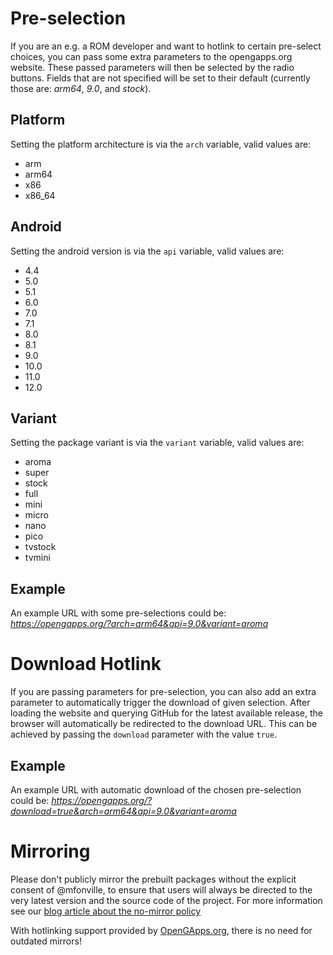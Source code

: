 # Pre-selection
If you are an e.g. a ROM developer and want to hotlink to certain pre-select choices, you can pass some extra parameters to the opengapps.org website. These passed parameters will then be selected by the radio buttons. Fields that are not specified will be set to their default (currently those are: _arm64_, _9.0_, and _stock_).

## Platform
Setting the platform architecture is via the ```arch``` variable, valid values are:
* arm
* arm64
* x86
* x86_64

## Android
Setting the android version is via the ```api``` variable, valid values are:
* 4.4
* 5.0
* 5.1
* 6.0
* 7.0
* 7.1
* 8.0
* 8.1
* 9.0
* 10.0
* 11.0
* 12.0

## Variant
Setting the package variant is via the ```variant``` variable, valid values are:
* aroma
* super
* stock
* full
* mini
* micro
* nano
* pico
* tvstock
* tvmini

## Example
An example URL with some pre-selections could be:
_https://opengapps.org/?arch=arm64&api=9.0&variant=aroma_

# Download Hotlink
If you are passing parameters for pre-selection, you can also add an extra parameter to automatically trigger the download of given selection. After loading the website and querying GitHub for the latest available release, the browser will automatically be redirected to the download URL. This can be achieved by passing the ```download``` parameter with the value ```true```.

## Example
An example URL with automatic download of the chosen pre-selection could be:
_https://opengapps.org/?download=true&arch=arm64&api=9.0&variant=aroma_

# Mirroring
Please don't publicly mirror the prebuilt packages without the explicit consent of @mfonville, to ensure that users will always be directed to the very latest version and the source code of the project.
For more information see our [blog article about the no-mirror policy](https://opengapps.org/blog/post/2016/03/18/the-no-mirror-policy/)

With hotlinking support provided by [OpenGApps.org](https://opengapps.org), there is no need for outdated mirrors!